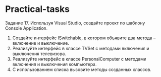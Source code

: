 # Practical-tasks
Задание 17. Используя Visual Studio, создайте проект по шаблону Console Application.
1.	Создайте интерфейс ISwitchable, в котором объявите два метода – включение и выключение.
2.	Реализуйте интерфейс в классе TVSet с методами включения и выключения телевизора.
3.	Реализуйте интерфейс в классе PersonalComputer с методами включения и выключения компьютера.
4.	С использованием списка вызовите методы созданных классов.
